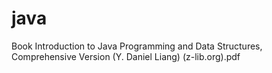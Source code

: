 # java

Book 
Introduction to Java Programming and Data Structures, Comprehensive Version (Y. Daniel Liang) (z-lib.org).pdf

